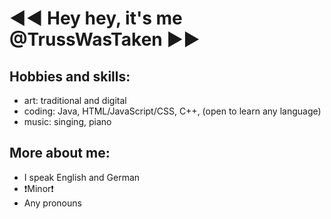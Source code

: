 <h1> ◄◄ Hey hey, it's me @TrussWasTaken ►► <br/>

## Hobbies and skills: 
- art: traditional and digital
- coding: Java, HTML/JavaScript/CSS, C++, (open to learn any language)
- music: singing, piano

## More about me:
- I speak English and German
- ❗Minor❗
- Any pronouns
